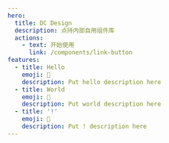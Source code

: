 ```yaml
---
hero:
  title: DC Design
  description: 点持内部自用组件库
  actions:
    - text: 开始使用
      link: /components/link-button
features:
  - title: Hello
    emoji: 💎
    description: Put hello description here
  - title: World
    emoji: 🌈
    description: Put world description here
  - title: '!'
    emoji: 🚀
    description: Put ! description here
---
```


